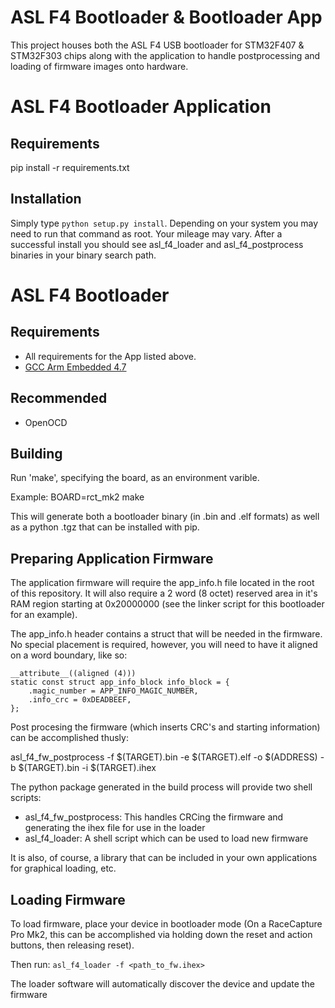 ASL F4 Bootloader & Bootloader App
==================================

This project houses both the ASL F4 USB bootloader for STM32F407 & STM32F303
chips along with the application to handle postprocessing and loading of
firmware images onto hardware.

# ASL F4 Bootloader Application
## Requirements
pip install -r requirements.txt


## Installation
Simply type `python setup.py install`. Depending on your system you may need to
run that command as root.  Your mileage may vary.  After a successful install
you should see asl_f4_loader and asl_f4_postprocess binaries in your binary
search path.


# ASL F4 Bootloader
## Requirements
* All requirements for the App listed above.
* [GCC Arm Embedded 4.7](https://launchpad.net/gcc-arm-embedded)


## Recommended
* OpenOCD


## Building
Run 'make', specifying the board, as an environment varible. 

Example:
BOARD=rct_mk2 make

This will generate both a bootloader binary (in .bin and .elf formats)
as well as a python .tgz that can be installed with pip.


## Preparing Application Firmware
The application firmware will require the app_info.h file located in
the root of this repository.  It will also require a 2 word (8 octet)
reserved area in it's RAM region starting at 0x20000000 (see the
linker script for this bootloader for an example).

The app_info.h header contains a struct that will be needed in the
firmware.  No special placement is required, however, you will need to
have it aligned on a word boundary, like so:

    __attribute__((aligned (4)))
    static const struct app_info_block info_block = {
    	.magic_number = APP_INFO_MAGIC_NUMBER,
    	.info_crc = 0xDEADBEEF,
    };


Post procesing the firmware (which inserts CRC's and starting
information) can be accomplished thusly:

asl_f4_fw_postprocess -f $(TARGET).bin -e $(TARGET).elf -o $(ADDRESS) -b $(TARGET).bin -i $(TARGET).ihex

The python package generated in the build process will provide two
shell scripts:
* asl_f4_fw_postprocess: This handles CRCing the firmware and
  generating the ihex file for use in the loader
* asl_f4_loader: A shell script which can be used to load new firmware

It is also, of course, a library that can be included in your own
applications for graphical loading, etc.


## Loading Firmware

To load firmware, place your device in bootloader mode (On a
RaceCapture Pro Mk2, this can be accomplished via holding down the
reset and action buttons, then releasing reset).

Then run: `asl_f4_loader -f <path_to_fw.ihex>`

The loader software will automatically discover the device and update
the firmware
